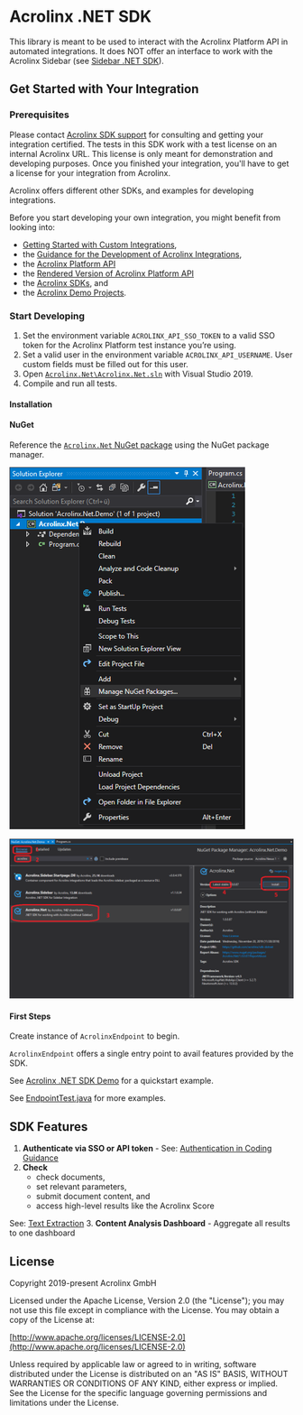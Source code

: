 # Acrolinx .NET SDK

This library is meant to be used to interact with the Acrolinx Platform API in automated integrations.
It does NOT offer an interface to work with the Acrolinx Sidebar (see [Sidebar .NET SDK](https://github.com/acrolinx/sidebar-sdk-dotnet)).

## Get Started with Your Integration

### Prerequisites

Please contact [Acrolinx SDK support](https://github.com/acrolinx/acrolinx-coding-guidance/blob/master/topics/sdk-support.md)
for consulting and getting your integration certified.
The tests in this SDK work with a test license on an internal Acrolinx URL.
This license is only meant for demonstration and developing purposes.
Once you finished your integration, you'll have to get a license for your integration from Acrolinx.
  
Acrolinx offers different other SDKs, and examples for developing integrations.

Before you start developing your own integration, you might benefit from looking into:

* [Getting Started with Custom Integrations](https://docs.acrolinx.com/customintegrations),
* the [Guidance for the Development of Acrolinx Integrations](https://github.com/acrolinx/acrolinx-coding-guidance),
* the [Acrolinx Platform API](https://github.com/acrolinx/platform-api)
* the [Rendered Version of Acrolinx Platform API](https://acrolinxapi.docs.apiary.io/#)
* the [Acrolinx SDKs](https://github.com/acrolinx?q=sdk), and
* the [Acrolinx Demo Projects](https://github.com/acrolinx?q=demo).

### Start Developing

1. Set the environment variable `ACROLINX_API_SSO_TOKEN` to a valid SSO token for the Acrolinx Platform test instance you’re using.
2. Set a valid user in the environment variable `ACROLINX_API_USERNAME`. User custom fields must be filled out for this user.
3. Open [`Acrolinx.Net\Acrolinx.Net.sln`](Acrolinx.Net\Acrolinx.Net.sln) with Visual Studio 2019.
4. Compile and run all tests.

#### Installation

#### NuGet

Reference the [`Acrolinx.Net` NuGet package](https://www.nuget.org/packages/Acrolinx.Net/) using the NuGet package manager.

![Click on `Mange NuGet Packages...`](doc/nuget.png)

![Add the latest `Acrolinx.Net` NuGet package.](doc/nuget2.png)

#### First Steps

Create instance of `AcrolinxEndpoint` to begin.

`AcrolinxEndpoint` offers a single entry point to avail features provided by the SDK.

See [Acrolinx .NET SDK Demo](https://github.com/acrolinx/sdk-demo-dotnet/blob/master/Acrolinx.Net.Demo/Program.cs) for a quickstart example.

See [EndpointTest.java](Acrolinx.Net/Acrolinx.Net.Tests/EndpointTest.cs) for more examples.

## SDK Features

1. **Authenticate via SSO or API token** -
   See: [Authentication in Coding Guidance](https://github.com/acrolinx/acrolinx-coding-guidance/blob/master/topics/configuration.md#authentication)
2. **Check**
   * check documents,
   * set relevant parameters,
   * submit document content, and
   * access high-level results like the Acrolinx Score
  
  See: [Text Extraction](https://github.com/acrolinx/acrolinx-coding-guidance/blob/master/topics/text-extraction.md)
3. **Content Analysis Dashboard** - Aggregate all results to one dashboard

## License

Copyright 2019-present Acrolinx GmbH

Licensed under the Apache License, Version 2.0 (the "License");
you may not use this file except in compliance with the License.
You may obtain a copy of the License at:

[http://www.apache.org/licenses/LICENSE-2.0](http://www.apache.org/licenses/LICENSE-2.0)

Unless required by applicable law or agreed to in writing, software
distributed under the License is distributed on an "AS IS" BASIS,
WITHOUT WARRANTIES OR CONDITIONS OF ANY KIND, either express or implied.
See the License for the specific language governing permissions and
limitations under the License.
